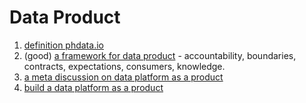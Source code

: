 # Data Product

1. [definition phdata.io](https://offers.phdata.io/hubfs/Checklists/Data%20Product%20Definition%20Checklist\_D2.pdf)
2. (good) [a framework for data product](https://www.datasciencecentral.com/data-product-framework/) - accountability, boundaries, contracts, expectations, consumers, knowledge.
3. [a meta discussion on data platform as a product](https://medium.com/stuart-engineering/how-were-building-our-data-platform-as-a-product-f89142b6547f)
4. [build a data platform as a product](https://productcoalition.com/how-to-design-and-build-a-data-platform-as-a-product-d22329ff5a3f)
